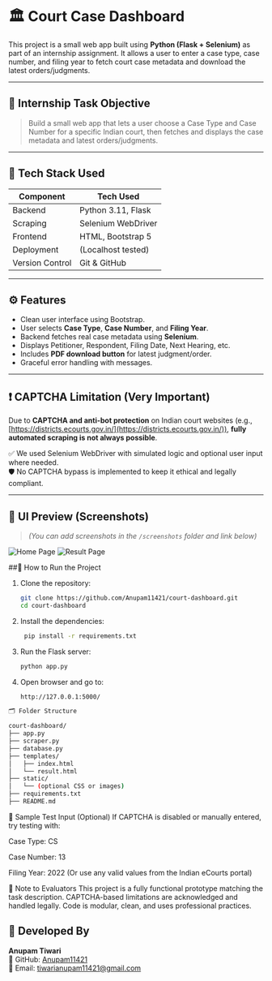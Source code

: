 # 🏛️ Court Case Dashboard

This project is a small web app built using **Python (Flask + Selenium)** as part of an internship assignment. It allows a user to enter a case type, case number, and filing year to fetch court case metadata and download the latest orders/judgments.

---

## 🎯 Internship Task Objective

> Build a small web app that lets a user choose a Case Type and Case Number for a specific Indian court, then fetches and displays the case metadata and latest orders/judgments.

---

## 🧰 Tech Stack Used

| Component      | Tech Used         |
|----------------|-------------------|
| Backend        | Python 3.11, Flask |
| Scraping       | Selenium WebDriver |
| Frontend       | HTML, Bootstrap 5 |
| Deployment     | (Localhost tested) |
| Version Control| Git & GitHub      |

---

## ⚙️ Features

- Clean user interface using Bootstrap.
- User selects **Case Type**, **Case Number**, and **Filing Year**.
- Backend fetches real case metadata using **Selenium**.
- Displays Petitioner, Respondent, Filing Date, Next Hearing, etc.
- Includes **PDF download button** for latest judgment/order.
- Graceful error handling with messages.

---

## ❗ CAPTCHA Limitation (Very Important)

Due to **CAPTCHA and anti-bot protection** on Indian court websites (e.g., [https://districts.ecourts.gov.in/](https://districts.ecourts.gov.in/)), **fully automated scraping is not always possible**.

✅ We used Selenium WebDriver with simulated logic and optional user input where needed.  
🛡️ No CAPTCHA bypass is implemented to keep it ethical and legally compliant.

---

## 📸 UI Preview (Screenshots)

> *(You can add screenshots in the `/screenshots` folder and link below)*


![Home Page](screenshots/index.png)
![Result Page](screenshots/result.png)

##🚀 How to Run the Project
1. Clone the repository:
     ```bash
    git clone https://github.com/Anupam11421/court-dashboard.git
     cd court-dashboard
     ```
2.  Install the dependencies:
    ```bash
     pip install -r requirements.txt
    ```
3.  Run the Flask server:
     ```bash
    python app.py
     ```
4.  Open browser and go to:
     ```bash
     http://127.0.0.1:5000/
     ```
```bash
🗂 Folder Structure

court-dashboard/
├── app.py
├── scraper.py
├── database.py
├── templates/
│   ├── index.html
│   └── result.html
├── static/
│   └── (optional CSS or images)
├── requirements.txt
├── README.md
```
📎 Sample Test Input (Optional)
If CAPTCHA is disabled or manually entered, try testing with:

Case Type: CS

Case Number: 13

Filing Year: 2022
(Or use any valid values from the Indian eCourts portal)


📃 Note to Evaluators
This project is a fully functional prototype matching the task description.
CAPTCHA-based limitations are acknowledged and handled legally.
Code is modular, clean, and uses professional practices.

## 👤 Developed By

**Anupam Tiwari**  
🔗 GitHub: [Anupam11421](https://github.com/Anupam11421)  
📧 Email: [tiwarianupam11421@gmail.com](mailto:tiwarianupam11421@gmail.com)

